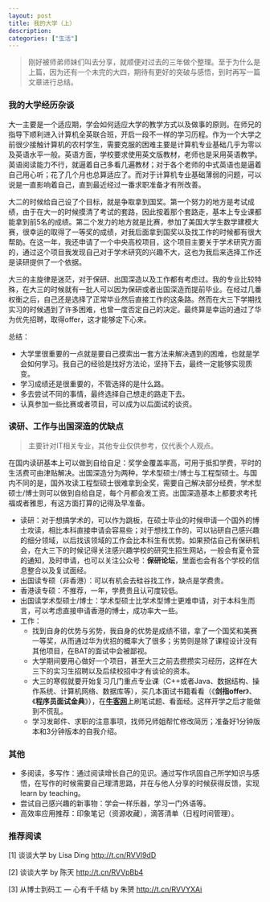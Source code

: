 ```yaml
---
layout: post
title: 我的大学（上）
description:
categories: ["生活"]
---
```


> 刚好被师弟师妹们叫去分享，就顺便对过去的三年做个整理。至于为什么是上篇，因为还有一个未完的大四，期待有更好的突破与感悟，到时再写一篇文章进行总结。

### 我的大学经历杂谈

大一主要是一个适应期，学会如何适应大学的教学方式以及做事的原则。在师兄的指导下顺利进入计算机全英联合班，开启一段不一样的学习历程。作为一个大学之前很少接触计算机的农村学生，需要克服的困难主要是计算机专业基础几乎为零以及英语水平一般。英语方面，学校要求使用英文版教材，老师也是采用英语教学。英语阅读能力不行，就逼着自己多看几遍教材；对于各个老师的中式英语也是逼着自己用心听；花了几个月也总算适应了。而对于计算机专业基础薄弱的问题，可以说是一直影响着自己，直到最近经过一番求职准备才有所改善。

大二的时候给自己设了个目标，就是争取拿到国奖。第一个努力的地方是考试成绩，由于在大一的时候摸清了考试的套路，因此按着那个套路走，基本上专业课都能拿到前5名的成绩。第二个发力的地方就是比赛，参加了美国大学生数学建模大赛，很幸运的取得了一等奖的成绩，对我后面拿到国奖以及找工作的时候都有很大帮助。在这一年，我还申请了一个中央高校项目，这个项目主要关于学术研究方面的，通过这个项目我发现自己对于学术研究的兴趣不大，这也为我后来选择工作还是读研提供了一个依据。

大三的主旋律是迷茫，对于保研、出国深造以及工作都有考虑过。我的专业比较特殊，在大三的时候就有一批人可以因为保研或者出国深造而提前毕业。在经过几番权衡之后，自己还是选择了正常毕业然后直接工作的这条路。然而在大三下学期找实习的时候遇到了许多困难，也曾一度否定自己的决定。最终算是幸运的通过了华为优先招聘，取得offer，这才能够定下心来。

总结：

- 大学里很重要的一点就是要自己摸索出一套方法来解决遇到的困难，也就是学会如何学习。我自己的经验是找好方法论，坚持下去，最终一定能够实现质变。
- 学习成绩还是很重要的，不管选择的是什么路。
- 多去尝试不同的事情，最终选择自己想走的路走下去。
- 认真参加一些比赛或者项目，可以成为以后面试的谈资。

### 读研、工作与出国深造的优缺点

> 主要针对IT相关专业，其他专业仅供参考，仅代表个人观点。

在国内读研基本上可以做到自给自足：奖学金覆盖率高，可用于抵扣学费，平时的生活费可由津贴解决。出国深造分为两种，学术型硕士/博士与工程型硕士。与国内不同的是，国外攻读工程型硕士很难拿到全奖，需要自己解决部分经费，学术型硕士/博士则可以做到自给自足，每个月都会发工资。出国深造基本上都要求考托福或者雅思，有这方面打算的记得及早准备。

- 读研：对于想搞学术的，可以作为跳板，在硕士毕业的时候申请一个国外的博士攻读，相比本科直接申请会容易些；对于想找工作的，可以钻研自己感兴趣的细分领域，以后找该领域的工作会比本科生有优势。如果预估自己有保研机会，在大三下的时候记得关注感兴趣学校的研究生招生网站，一般会有夏令营的通知，及时申请，也可以关注公众号：**保研论坛**，里面也会有各个学校的信息整合以及复试面经。
- 出国读专硕（非香港）：可以有机会去硅谷找工作，缺点是学费贵。
- 香港读专硕：不推荐，一年，学费贵且认可度较低。
- 出国读学术型硕士/博士：学术型硕士比学术型博士更难申请，对于本科生而言，可以考虑直接申请香港的博士，成功率大一些。
- 工作：
    - 找到自身的优势与劣势，我自身的优势是成绩不错，拿了一个国奖和美赛一等奖，从而通过华为优招的概率大了很多；劣势则是除了课程设计没有其他项目，在BAT的面试中会被鄙视。
    - 大学期间要用心做好一个项目，甚至大三之前去攒攒实习经历，这样在大三下的实习生招聘以及后续校招中才有谈论的资本。
    - 大三的寒假就要开始复习几门重点专业课（C++或者Java、数据结构、操作系统、计算机网络、数据库等），买几本面试书籍看看（《**剑指offer**》、《**程序员面试金典**》），在[**牛客网**](http://www.nowcoder.com/)上刷笔试题、看面经。这样开学之后才能做到不慌乱。
    - 学习发邮件、求职的注意事项，找师兄师姐帮忙修改简历；准备好1分钟版本和3分钟版本的自我介绍。


### 其他
- 多阅读，多写作：通过阅读增长自己的见识。通过写作巩固自己所学知识与感悟，在写作的时候需要自己理清思路，并在与他人分享的时候获得反馈，实现learn by teaching。
- 尝试自己感兴趣的新事物：学会一样乐器，学习一门外语等。
- 高效率应用推荐：印象笔记（资源收藏），滴答清单（日程时间管理）。

### 推荐阅读
[1] 谈谈大学 by Lisa Ding http://t.cn/RVVl9dD

[2] 谈谈大学 by 陈天 http://t.cn/RVVpBb4

[3] 从博士到码工 — 心有千千结 by 朱赟 http://t.cn/RVVYXAi